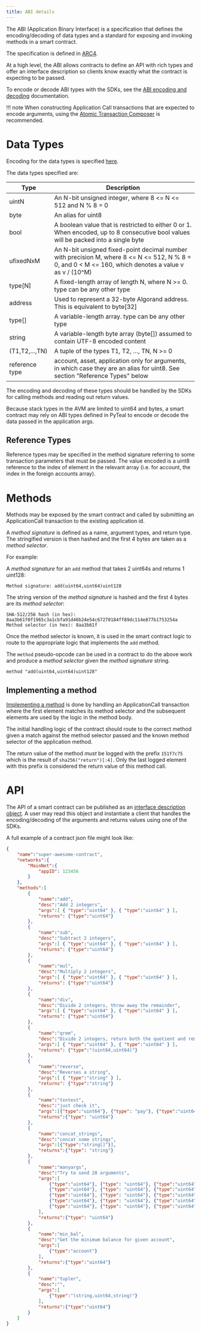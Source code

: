 ```yaml
---
title: ABI details
---
```




The ABI (Application Binary Interface) is a specification that defines the encoding/decoding of data types and a standard for exposing and invoking methods in a smart contract.

The specification is defined in [ARC4](https://github.com/algorandfoundation/ARCs/blob/main/ARCs/arc-0004.md).

At a high level, the ABI allows contracts to define an API with rich types and offer an interface description so clients know exactly what the contract is expecting to be passed. 

To encode or decode ABI types with the SDKs, see the [ABI encoding and decoding](../../../encoding.md#abi-encoding) documentation.

!!! note
    When constructing Application Call transactions that are expected to encode arguments, using the [Atomic Transaction Composer](../../../atc.md) is recommended.

# Data Types

Encoding for the data types is specified [here](https://github.com/algorandfoundation/ARCs/blob/main/ARCs/arc-0004.md#encoding).

The data types specified are:

| Type | Description | 
| ---- | ----------- |
|uintN| An N-bit unsigned integer, where 8 <= N <= 512 and N % 8 = 0|
|byte| An alias for uint8|
|bool| A boolean value that is restricted to either 0 or 1. When encoded, up to 8 consecutive bool values will be packed into a single byte|
|ufixedNxM| An N-bit unsigned fixed-point decimal number with precision M, where 8 <= N <= 512, N % 8 = 0, and 0 < M <= 160, which denotes a value v as v / (10^M)|
|type[N]| A fixed-length array of length N, where N >= 0. type can be any other type|
|address| Used to represent a 32-byte Algorand address. This is equivalent to byte[32]|
|type[]| A variable-length array. type can be any other type|
|string| A variable-length byte array (byte[]) assumed to contain UTF-8 encoded content|
|(T1,T2,...,TN)| A tuple of the types T1, T2, …, TN, N >= 0|
|reference type | account, asset, application only for arguments, in which case they are an alias for uint8. See section "Reference Types" below|

The encoding and decoding of these types should be handled by the SDKs for calling methods and reading out return values.  

Because stack types in the AVM are limited to uint64 and bytes, a smart contract may rely on ABI types defined in PyTeal to encode or decode the data passed in the application args. 

## Reference Types

Reference types may be specified in the method signature referring to some transaction parameters that must be passed.  The value encoded is a uint8 reference to the index of element in the relevant array (i.e. for account, the index in the foreign accounts array).


# Methods

Methods may be exposed by the smart contract and called by submitting an ApplicationCall transaction to the existing application id. 

A *method signature* is defined as a name, argument types, and return type. The stringified version is then hashed and the first 4 bytes are taken as a *method selector*.

For example:

A *method signature* for an `add` method that takes 2 uint64s and returns 1 uint128:

```
Method signature: add(uint64,uint64)uint128

```

The string version of the *method signature* is hashed and the first 4 bytes are its *method selector*:

```
SHA-512/256 hash (in hex): 8aa3b61f0f1965c3a1cbfa91d46b24e54c67270184ff89dc114e877b1753254a
Method selector (in hex): 8aa3b61f

```

Once the method selector is known, it is used in the smart contract logic to route to the appropriate logic that implements the `add` method. 

The `method` pseudo-opcode can be used in a contract to do the above work and produce a *method selector* given the *method signature* string.


```
method "add(uint64,uint64)uint128"

```

## Implementing a method

[Implementing a method](https://github.com/algorandfoundation/ARCs/blob/main/ARCs/arc-0004.md#implementing-a-method) is done by handling an ApplicationCall transaction where the first element matches its method selector and the subsequent elements are used by the logic in the method body.

The initial handling logic of the contract should route to the correct method given a match against the method selector passed and the known method selector of the application method.

The return value of the method _must_ be logged with the prefix `151f7c75` which is the result of `sha256("return")[:4]`.  Only the last logged element with this prefix is considered the return value of this method call.


# API

The API of a smart contract can be published as an [interface description object](https://github.com/algorandfoundation/ARCs/blob/main/ARCs/arc-0004.md#interface-description). A user may read this object and instantiate a client that handles the encoding/decoding of the arguments and returns values using one of the SDKs.


A full example of a contract json file might look like:

```json
{
    "name":"super-awesome-contract",
    "networks":{
        "MainNet":{
            "appID": 123456
        }
    },
    "methods":[
        {
            "name":"add",
            "desc":"Add 2 integers",
            "args":[ { "type":"uint64" }, { "type":"uint64" } ],
            "returns": {"type":"uint64"}
        },
        {
            "name":"sub",
            "desc":"Subtract 2 integers",
            "args":[ { "type":"uint64" }, { "type":"uint64" } ],
            "returns": {"type":"uint64"}
        },
        {
            "name":"mul",
            "desc":"Multiply 2 integers",
            "args":[ { "type":"uint64" }, { "type":"uint64" } ],
            "returns": {"type":"uint64"}
        },
        {
            "name":"div",
            "desc":"Divide 2 integers, throw away the remainder",
            "args":[ { "type":"uint64" }, { "type":"uint64" } ],
            "returns": {"type":"uint64"}
        },
        {
            "name":"qrem",
            "desc":"Divide 2 integers, return both the quotient and remainder",
            "args":[ { "type":"uint64" }, { "type":"uint64" } ],
            "returns": {"type":"(uint64,uint64)"}
        },
        {
            "name":"reverse",
            "desc":"Reverses a string",
            "args":[ { "type":"string" } ],
            "returns": {"type":"string"}
        },
        {
            "name":"txntest",
            "desc":"just check it",
            "args":[{"type":"uint64"}, {"type": "pay"}, {"type":"uint64"}],
            "returns":{"type": "uint64"}
        },
        {
            "name":"concat_strings",
            "desc":"concat some strings",
            "args":[{"type":"string[]"}],
            "returns":{"type": "string"}
        },
        {
            "name":"manyargs",
            "desc":"Try to send 20 arguments",
            "args":[
                {"type":"uint64"}, {"type": "uint64"}, {"type":"uint64"},{"type":"uint64"},
                {"type":"uint64"}, {"type": "uint64"}, {"type":"uint64"},{"type":"uint64"},
                {"type":"uint64"}, {"type": "uint64"}, {"type":"uint64"},{"type":"uint64"},
                {"type":"uint64"}, {"type": "uint64"}, {"type":"uint64"},{"type":"uint64"},
                {"type":"uint64"}, {"type": "uint64"}, {"type":"uint64"},{"type":"uint64"}
            ],
            "returns":{"type": "uint64"}
        },
        {
            "name":"min_bal",
            "desc":"Get the minimum balance for given account",
            "args":[
                {"type":"account"}
            ],
            "returns":{"type":"uint64"}
        },
        {
            "name":"tupler",
            "desc":"",
            "args":[
                {"type":"(string,uint64,string)"}
            ],
            "returns":{"type":"uint64"}
        }
    ]
}

```
